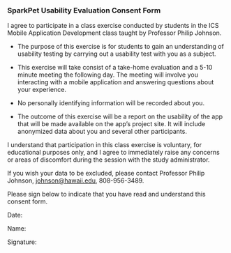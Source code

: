
### SparkPet Usability Evaluation Consent Form

I agree to participate in a class exercise conducted by students in the ICS Mobile Application Development class taught by Professor Philip Johnson.

- The purpose of this exercise is for students to gain an understanding of usability testing by carrying out a usability test with you as a subject.

- This exercise will take consist of a take-home evaluation and a 5-10 minute meeting the following day. The meeting will involve you interacting with a mobile application and answering questions about your experience. 

- No personally identifying information will be recorded about you.

- The outcome of this exercise will be a report on the usability of the app that will be made available on the app’s project site. It will include anonymized data about you and several other participants.

I understand that participation in this class exercise is voluntary, for educational purposes only, and I agree to immediately raise any concerns or areas of discomfort during the session with the study administrator.

If you wish your data to be excluded, please contact Professor Philip Johnson, johnson@hawaii.edu, 808-956-3489.

Please sign below to indicate that you have read and understand this consent form.

Date:

Name:

Signature:
